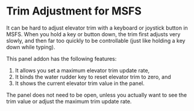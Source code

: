 # Trim Adjustment for MSFS

It can be hard to  adjust elevator trim with a keyboard or joystick button in
MSFS. When you hold a key or button down, the trim first adjusts very slowly,
and then far too quickly to be controllable (just like holding a key down while
typing).

This panel addon has the following features:

1. It allows you set a maximum elevator trim update rate,
2. It binds the water rudder key to reset elevator trim to zero, and
3. It shows the current elevator trim value in the panel.

The panel does not need to be open, unless you actually want to see the trim
value or adjust the maximum trim update rate.